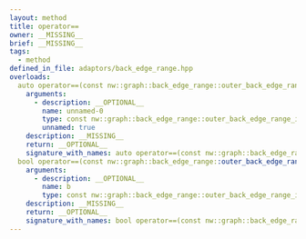 ```yaml
---
layout: method
title: operator==
owner: __MISSING__
brief: __MISSING__
tags:
  - method
defined_in_file: adaptors/back_edge_range.hpp
overloads:
  auto operator==(const nw::graph::back_edge_range::outer_back_edge_range_iterator::end_sentinel_type &) const:
    arguments:
      - description: __OPTIONAL__
        name: unnamed-0
        type: const nw::graph::back_edge_range::outer_back_edge_range_iterator::end_sentinel_type &
        unnamed: true
    description: __MISSING__
    return: __OPTIONAL__
    signature_with_names: auto operator==(const nw::graph::back_edge_range::outer_back_edge_range_iterator::end_sentinel_type &) const
  bool operator==(const nw::graph::back_edge_range::outer_back_edge_range_iterator &) const:
    arguments:
      - description: __OPTIONAL__
        name: b
        type: const nw::graph::back_edge_range::outer_back_edge_range_iterator &
    description: __MISSING__
    return: __OPTIONAL__
    signature_with_names: bool operator==(const nw::graph::back_edge_range::outer_back_edge_range_iterator & b) const
---
```

